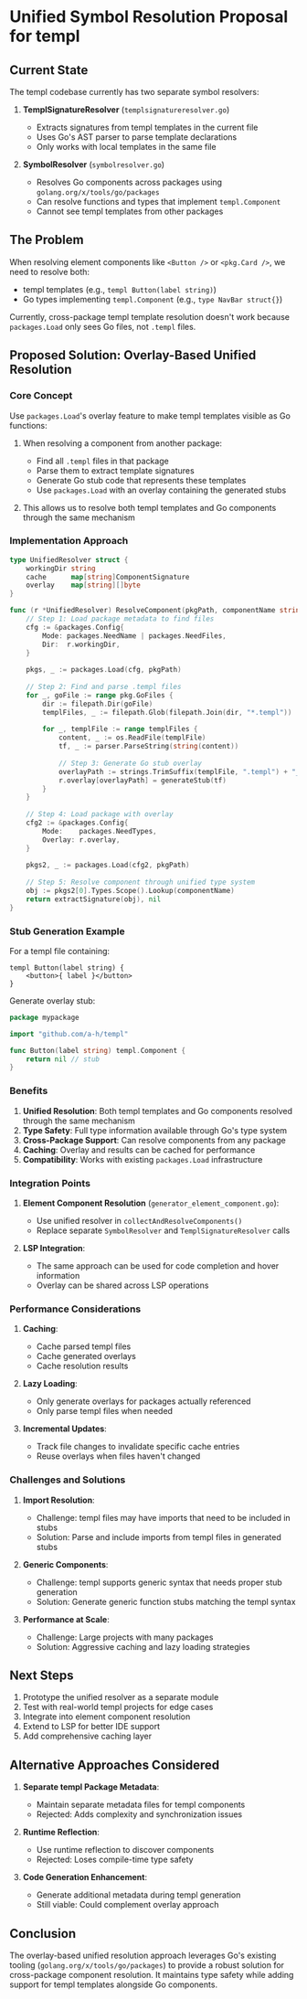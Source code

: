 # Unified Symbol Resolution Proposal for templ

## Current State

The templ codebase currently has two separate symbol resolvers:

1. **TemplSignatureResolver** (`templsignatureresolver.go`)
   - Extracts signatures from templ templates in the current file
   - Uses Go's AST parser to parse template declarations
   - Only works with local templates in the same file

2. **SymbolResolver** (`symbolresolver.go`)
   - Resolves Go components across packages using `golang.org/x/tools/go/packages`
   - Can resolve functions and types that implement `templ.Component`
   - Cannot see templ templates from other packages

## The Problem

When resolving element components like `<Button />` or `<pkg.Card />`, we need to resolve both:
- templ templates (e.g., `templ Button(label string)`)
- Go types implementing `templ.Component` (e.g., `type NavBar struct{}`)

Currently, cross-package templ template resolution doesn't work because `packages.Load` only sees Go files, not `.templ` files.

## Proposed Solution: Overlay-Based Unified Resolution

### Core Concept

Use `packages.Load`'s overlay feature to make templ templates visible as Go functions:

1. When resolving a component from another package:
   - Find all `.templ` files in that package
   - Parse them to extract template signatures
   - Generate Go stub code that represents these templates
   - Use `packages.Load` with an overlay containing the generated stubs

2. This allows us to resolve both templ templates and Go components through the same mechanism

### Implementation Approach

```go
type UnifiedResolver struct {
    workingDir string
    cache      map[string]ComponentSignature
    overlay    map[string][]byte
}

func (r *UnifiedResolver) ResolveComponent(pkgPath, componentName string) (ComponentSignature, error) {
    // Step 1: Load package metadata to find files
    cfg := &packages.Config{
        Mode: packages.NeedName | packages.NeedFiles,
        Dir:  r.workingDir,
    }
    
    pkgs, _ := packages.Load(cfg, pkgPath)
    
    // Step 2: Find and parse .templ files
    for _, goFile := range pkg.GoFiles {
        dir := filepath.Dir(goFile)
        templFiles, _ := filepath.Glob(filepath.Join(dir, "*.templ"))
        
        for _, templFile := range templFiles {
            content, _ := os.ReadFile(templFile)
            tf, _ := parser.ParseString(string(content))
            
            // Step 3: Generate Go stub overlay
            overlayPath := strings.TrimSuffix(templFile, ".templ") + "_templ.go"
            r.overlay[overlayPath] = generateStub(tf)
        }
    }
    
    // Step 4: Load package with overlay
    cfg2 := &packages.Config{
        Mode:    packages.NeedTypes,
        Overlay: r.overlay,
    }
    
    pkgs2, _ := packages.Load(cfg2, pkgPath)
    
    // Step 5: Resolve component through unified type system
    obj := pkgs2[0].Types.Scope().Lookup(componentName)
    return extractSignature(obj), nil
}
```

### Stub Generation Example

For a templ file containing:
```templ
templ Button(label string) {
    <button>{ label }</button>
}
```

Generate overlay stub:
```go
package mypackage

import "github.com/a-h/templ"

func Button(label string) templ.Component {
    return nil // stub
}
```

### Benefits

1. **Unified Resolution**: Both templ templates and Go components resolved through the same mechanism
2. **Type Safety**: Full type information available through Go's type system
3. **Cross-Package Support**: Can resolve components from any package
4. **Caching**: Overlay and results can be cached for performance
5. **Compatibility**: Works with existing `packages.Load` infrastructure

### Integration Points

1. **Element Component Resolution** (`generator_element_component.go`):
   - Use unified resolver in `collectAndResolveComponents()`
   - Replace separate `SymbolResolver` and `TemplSignatureResolver` calls

2. **LSP Integration**:
   - The same approach can be used for code completion and hover information
   - Overlay can be shared across LSP operations

### Performance Considerations

1. **Caching**: 
   - Cache parsed templ files
   - Cache generated overlays
   - Cache resolution results

2. **Lazy Loading**:
   - Only generate overlays for packages actually referenced
   - Only parse templ files when needed

3. **Incremental Updates**:
   - Track file changes to invalidate specific cache entries
   - Reuse overlays when files haven't changed

### Challenges and Solutions

1. **Import Resolution**:
   - Challenge: templ files may have imports that need to be included in stubs
   - Solution: Parse and include imports from templ files in generated stubs

2. **Generic Components**:
   - Challenge: templ supports generic syntax that needs proper stub generation
   - Solution: Generate generic function stubs matching the templ syntax

3. **Performance at Scale**:
   - Challenge: Large projects with many packages
   - Solution: Aggressive caching and lazy loading strategies

## Next Steps

1. Prototype the unified resolver as a separate module
2. Test with real-world templ projects for edge cases
3. Integrate into element component resolution
4. Extend to LSP for better IDE support
5. Add comprehensive caching layer

## Alternative Approaches Considered

1. **Separate templ Package Metadata**:
   - Maintain separate metadata files for templ components
   - Rejected: Adds complexity and synchronization issues

2. **Runtime Reflection**:
   - Use runtime reflection to discover components
   - Rejected: Loses compile-time type safety

3. **Code Generation Enhancement**:
   - Generate additional metadata during templ generation
   - Still viable: Could complement overlay approach

## Conclusion

The overlay-based unified resolution approach leverages Go's existing tooling (`golang.org/x/tools/go/packages`) to provide a robust solution for cross-package component resolution. It maintains type safety while adding support for templ templates alongside Go components.